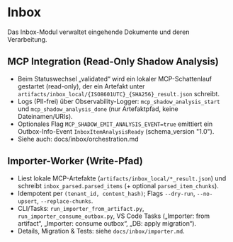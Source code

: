 # Inbox

Das Inbox-Modul verwaltet eingehende Dokumente und deren Verarbeitung.

## MCP Integration (Read-Only Shadow Analysis)

- Beim Statuswechsel „validated“ wird ein lokaler MCP-Schattenlauf gestartet (read-only), der ein Artefakt unter `artifacts/inbox_local/{ISO8601UTC}_{SHA256}_result.json` schreibt.
- Logs (PII-frei) über Observability-Logger: `mcp_shadow_analysis_start` und `mcp_shadow_analysis_done` (nur Artefaktpfad, keine Dateinamen/URIs).
- Optionales Flag `MCP_SHADOW_EMIT_ANALYSIS_EVENT=true` emittiert ein Outbox-Info-Event `InboxItemAnalysisReady` (schema_version "1.0").
- Siehe auch: docs/inbox/orchestration.md

## Importer-Worker (Write-Pfad)

- Liest lokale MCP-Artefakte (`artifacts/inbox_local/*_result.json`) und schreibt `inbox_parsed.parsed_items` (+ optional `parsed_item_chunks`).
- Idempotent per `(tenant_id, content_hash)`; Flags `--dry-run`, `--no-upsert`, `--replace-chunks`.
- CLI/Tasks: `run_importer_from_artifact.py`, `run_importer_consume_outbox.py`, VS Code Tasks („Importer: from artifact“, „Importer: consume outbox“, „DB: apply migration“).
- Details, Migration & Tests: siehe `docs/inbox/importer.md`.

